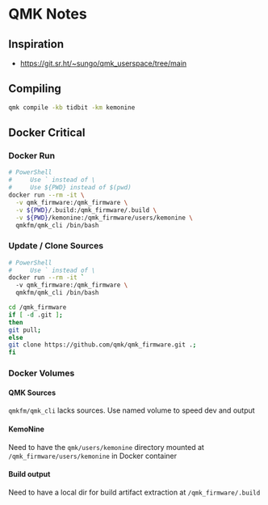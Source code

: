 # QMK Notes

## Inspiration

- https://git.sr.ht/~sungo/qmk_userspace/tree/main

## Compiling

``` sh
qmk compile -kb tidbit -km kemonine
```

## Docker Critical

### Docker Run

``` sh
# PowerShell
#     Use ` instead of \
#     Use ${PWD} instead of $(pwd)
docker run --rm -it \
  -v qmk_firmware:/qmk_firmware \
  -v ${PWD}/.build:/qmk_firmware/.build \
  -v ${PWD}/kemonine:/qmk_firmware/users/kemonine \
  qmkfm/qmk_cli /bin/bash
 ```

### Update / Clone Sources

``` sh
# PowerShell
#     Use ` instead of \
docker run --rm -it `
  -v qmk_firmware:/qmk_firmware \
  qmkfm/qmk_cli /bin/bash

cd /qmk_firmware
if [ -d .git ]; 
then 
git pull; 
else 
git clone https://github.com/qmk/qmk_firmware.git .; 
fi
```

### Docker Volumes

#### QMK Sources

`qmkfm/qmk_cli` lacks sources. Use named volume to speed dev and output

#### KemoNine

Need to have the `qmk/users/kemonine` directory mounted at `/qmk_firmware/users/kemonine` in Docker container

#### Build output

Need to have a local dir for build artifact extraction at `/qmk_firmware/.build`
